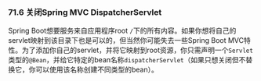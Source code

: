### 71.6 关闭Spring MVC DispatcherServlet

Spring Boot想要服务来自应用程序root `/`下的所有内容。如果你想将自己的servlet映射到该目录下也是可以的，但当然你可能失去一些Spring Boot MVC特性。为了添加你自己的servlet，并将它映射到root资源，你只需声明一个`Servlet`类型的`@Bean`，并给它特定的bean名称`dispatcherServlet`（如果只想关闭但不替换它，你可以使用该名称创建不同类型的bean）。
